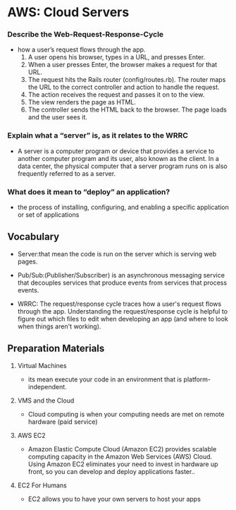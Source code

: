# AWS: Cloud Servers

### Describe the Web-Request-Response-Cycle

- how a user’s request flows through the app.
   1. A user opens his browser, types in a URL, and presses Enter.
   2. When a user presses Enter, the browser makes a request for that URL.
   3. The request hits the Rails router (config/routes.rb). The router maps the URL to the correct controller and action to handle the request.
   4. The action receives the request and passes it on to the view.
   5. The view renders the page as HTML.
   6. The controller sends the HTML back to the browser. The page loads and the user sees it.
  
### Explain what a “server” is, as it relates to the WRRC

- A server is a computer program or device that provides a service to another computer program and its user, also known as the client. In a data center, the physical computer that a server program runs on is also frequently referred to as a server.

### What does it mean to “deploy” an application?

- the process of installing, configuring, and enabling a specific application or set of applications

## Vocabulary

- Server:that mean the code is run on the server which is serving web pages.  
  
- Pub/Sub:(Publisher/Subscriber) is an asynchronous messaging service that decouples services that produce events from services that process events.

- WRRC: The request/response cycle traces how a user's request flows through the app. Understanding the request/response cycle is helpful to figure out which files to edit when developing an app (and where to look when things aren't working).

## Preparation Materials

1. Virtual Machines
   - its mean execute your code in an environment that is platform-independent.  

2. VMS and the Cloud  

   - Cloud computing is when your computing needs are met on remote hardware (paid service)

3. AWS EC2

   - Amazon Elastic Compute Cloud (Amazon EC2) provides scalable computing capacity in the Amazon Web Services (AWS) Cloud. Using Amazon EC2 eliminates your need to invest in hardware up front, so you can develop and deploy applications faster..

4. EC2 For Humans

   - EC2 allows you to have your own servers to host your apps
  
